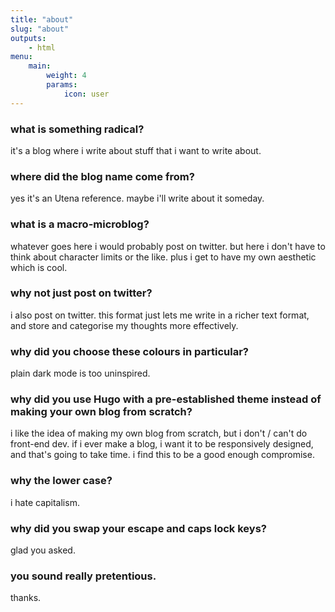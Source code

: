 ```yaml
---
title: "about"
slug: "about"
outputs:
    - html
menu:
    main:
        weight: 4
        params: 
            icon: user
---
```


### what is something radical?

it's a blog where i write about stuff that i want to write about.

### where did the blog name come from?

yes it's an Utena reference. maybe i'll write about it someday.

### what is a macro-microblog?

whatever goes here i would probably post on twitter. but here i don't have to think about character limits or the like. plus i get to have my own aesthetic which is cool.

### why not just post on twitter?

i also post on twitter. this format just lets me write in a richer text format, and store and categorise my thoughts more effectively.

### why did you choose these colours in particular?

plain dark mode is too uninspired. 

### why did you use Hugo with a pre-established theme instead of making your own blog from scratch?

i like the idea of making my own blog from scratch, but i don't / can't do front-end dev. if i ever make a blog, i want it to be responsively designed, and that's going to take time. i find this to be a good enough compromise.

### why the lower case?

i hate capitalism.

### why did you swap your escape and caps lock keys?

glad you asked.

### you sound really pretentious.

thanks.